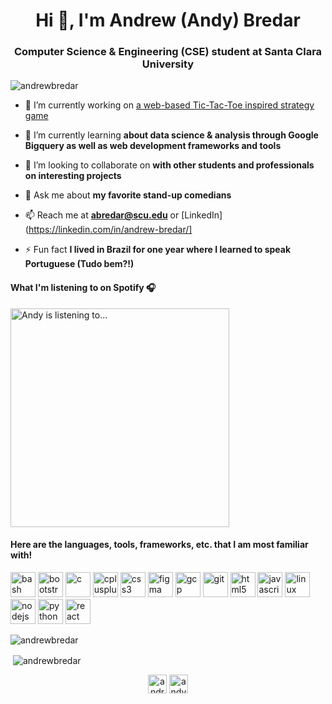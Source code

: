 <h1 align="center">Hi 👋, I'm Andrew (Andy) Bredar</h1>
<h3 align="center">Computer Science & Engineering (CSE) student at Santa Clara University</h3>

<p align="left"> <img src="https://komarev.com/ghpvc/?username=andrewbredar" alt="andrewbredar" /> </p>

- 🔭 I’m currently working on [a web-based Tic-Tac-Toe inspired strategy game](https://github.com/AndrewBredar/TicTacToe)

- 🌱 I’m currently learning **about data science & analysis through Google Bigquery as well as web development frameworks and tools**

- 👯 I’m looking to collaborate on **with other students and professionals on interesting projects**

- 💬 Ask me about **my favorite stand-up comedians**

- 📫 Reach me at **abredar@scu.edu** or [LinkedIn](https://linkedin.com/in/andrew-bredar/]

- ⚡ Fun fact **I lived in Brazil for one year where I learned to speak Portuguese (Tudo bem?!)**

#### What I'm listening to on Spotify 🎧
[<img src="https://novatorem.andrewbredar.vercel.app/api/spotify-playing" alt="Andy is listening to..." width="350" />](https://open.spotify.com/user/1264553168)
<br>
#### Here are the languages, tools, frameworks, etc. that I am most familiar with!
<p align="left"><img src="https://www.vectorlogo.zone/logos/gnu_bash/gnu_bash-icon.svg" alt="bash" width="40" height="40"/> <img src="https://devicons.github.io/devicon/devicon.git/icons/bootstrap/bootstrap-plain.svg" alt="bootstrap" width="40" height="40"/> <img src="https://devicons.github.io/devicon/devicon.git/icons/c/c-original.svg" alt="c" width="40" height="40"/> <img src="https://devicons.github.io/devicon/devicon.git/icons/cplusplus/cplusplus-original.svg" alt="cplusplus" width="40" height="40"/> <img src="https://devicons.github.io/devicon/devicon.git/icons/css3/css3-original-wordmark.svg" alt="css3" width="40" height="40"/> <img src="https://www.vectorlogo.zone/logos/figma/figma-icon.svg" alt="figma" width="40" height="40"/> <img src="https://www.vectorlogo.zone/logos/google_cloud/google_cloud-icon.svg" alt="gcp" width="40" height="40"/> <img src="https://www.vectorlogo.zone/logos/git-scm/git-scm-icon.svg" alt="git" width="40" height="40"/> <img src="https://devicons.github.io/devicon/devicon.git/icons/html5/html5-original-wordmark.svg" alt="html5" width="40" height="40"/> <img src="https://devicons.github.io/devicon/devicon.git/icons/javascript/javascript-original.svg" alt="javascript" width="40" height="40"/> <img src="https://devicons.github.io/devicon/devicon.git/icons/linux/linux-original.svg" alt="linux" width="40" height="40"/> <img src="https://devicons.github.io/devicon/devicon.git/icons/nodejs/nodejs-original-wordmark.svg" alt="nodejs" width="40" height="40"/> <img src="https://devicons.github.io/devicon/devicon.git/icons/python/python-original.svg" alt="python" width="40" height="40"/> <img src="https://devicons.github.io/devicon/devicon.git/icons/react/react-original-wordmark.svg" alt="react" width="40" height="40"/></p><p><img align="left" src="https://github-readme-stats.vercel.app/api/top-langs/?username=andrewbredar&layout=compact&hide=html" alt="andrewbredar" /></p>
<br>
<p>&nbsp;<img align="center" src="https://github-readme-stats.vercel.app/api?username=andrewbredar&show_icons=true" alt="andrewbredar" /></p>

<p align="center">
<a href="https://linkedin.com/in/andrew-bredar" target="blank"><img align="center" src="https://cdn.jsdelivr.net/npm/simple-icons@3.0.1/icons/linkedin.svg" alt="andrew-bredar" height="30" width="30" /></a>
<a href="https://kaggle.com/andybredar" target="blank"><img align="center" src="https://cdn.jsdelivr.net/npm/simple-icons@3.0.1/icons/kaggle.svg" alt="andybredar" height="30" width="30" /></a>
</p>
